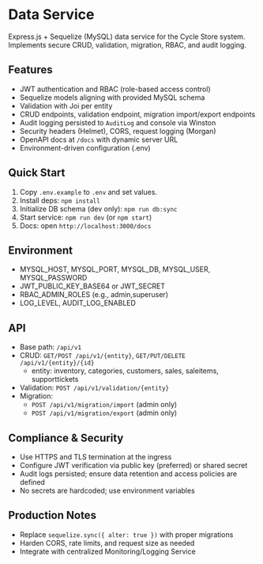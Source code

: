 # Data Service

Express.js + Sequelize (MySQL) data service for the Cycle Store system.
Implements secure CRUD, validation, migration, RBAC, and audit logging.

## Features
- JWT authentication and RBAC (role-based access control)
- Sequelize models aligning with provided MySQL schema
- Validation with Joi per entity
- CRUD endpoints, validation endpoint, migration import/export endpoints
- Audit logging persisted to `AuditLog` and console via Winston
- Security headers (Helmet), CORS, request logging (Morgan)
- OpenAPI docs at `/docs` with dynamic server URL
- Environment-driven configuration (.env)

## Quick Start
1. Copy `.env.example` to `.env` and set values.
2. Install deps: `npm install`
3. Initialize DB schema (dev only): `npm run db:sync`
4. Start service: `npm run dev` (or `npm start`)
5. Docs: open `http://localhost:3000/docs`

## Environment
- MYSQL_HOST, MYSQL_PORT, MYSQL_DB, MYSQL_USER, MYSQL_PASSWORD
- JWT_PUBLIC_KEY_BASE64 or JWT_SECRET
- RBAC_ADMIN_ROLES (e.g., admin,superuser)
- LOG_LEVEL, AUDIT_LOG_ENABLED

## API
- Base path: `/api/v1`
- CRUD: `GET/POST /api/v1/{entity}`, `GET/PUT/DELETE /api/v1/{entity}/{id}`
  - entity: inventory, categories, customers, sales, saleitems, supporttickets
- Validation: `POST /api/v1/validation/{entity}`
- Migration:
  - `POST /api/v1/migration/import` (admin only)
  - `POST /api/v1/migration/export` (admin only)

## Compliance & Security
- Use HTTPS and TLS termination at the ingress
- Configure JWT verification via public key (preferred) or shared secret
- Audit logs persisted; ensure data retention and access policies are defined
- No secrets are hardcoded; use environment variables

## Production Notes
- Replace `sequelize.sync({ alter: true })` with proper migrations
- Harden CORS, rate limits, and request size as needed
- Integrate with centralized Monitoring/Logging Service
